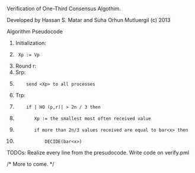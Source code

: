 Verification of One-Third Consensus Algothim.

Developed by Hassan S. Matar and Suha Orhun Mutluergil
(c) 2013

 Algorithm Pseudocode

1. Initialization:
2.      Xp := Vp
3. Round r:
4.    Srp:
5.         send <Xp> to all processes
6.    Trp:
7.         if | HO (p,r)| > 2n / 3 then
8.            Xp := the smallest most often received value
9.            if more than 2n/3 values received are equal to bar<x> then
10.                DECIDE(bar<x>) 			  




TODOs:
	Realize every line from the presudocode.
	Write code on verify.pml


/* More to come. */
